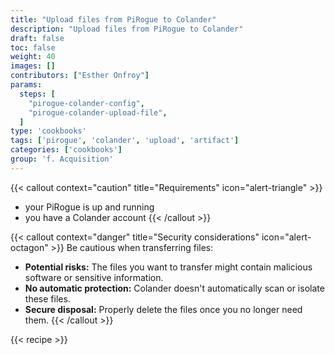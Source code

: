 ```yaml
---
title: "Upload files from PiRogue to Colander"
description: "Upload files from PiRogue to Colander"
draft: false
toc: false
weight: 40
images: []
contributors: ["Esther Onfroy"]
params:
  steps: [
    "pirogue-colander-config",
    "pirogue-colander-upload-file",
  ]
type: 'cookbooks'
tags: ['pirogue', 'colander', 'upload', 'artifact']
categories: ['cookbooks']
group: 'f. Acquisition'
---
```


{{< callout context="caution" title="Requirements" icon="alert-triangle" >}}
* your PiRogue is up and running
* you have a Colander account 
{{< /callout >}}

{{< callout context="danger" title="Security considerations" icon="alert-octagon" >}}
Be cautious when transferring files:

* **Potential risks:** The files you want to transfer might contain malicious software or sensitive information.
* **No automatic protection:** Colander doesn't automatically scan or isolate these files.
* **Secure disposal:** Properly delete the files once you no longer need them.
{{< /callout >}}

{{< recipe >}}